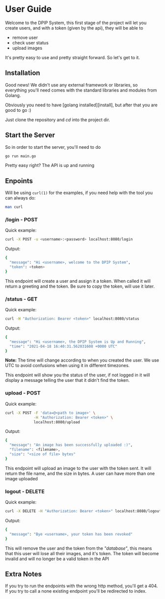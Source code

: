 # User Guide

Welcome to the DPIP System, this first stage of the project will let you
create users, and with a token (given by the api), they will be able to
* remove user
* check user status
* upload images

It's pretty easy to use and pretty straight forward. So let's get to it.

## Installation

Good news! We didn't use any external framework or libraries, so everything
you'll need comes with the standard libraries and modules from Golang.

Obviously you need to have [golang installed][install], but after that you
are good to go :)

Just clone the repository and _cd_ into the project dir.

## Start the Server

So in order to start the server, you'll need to do
```bash
go run main.go
```
Pretty easy right? The API is up and running

## Enpoints

Will be using `curl(1)` for the examples, if you need help with the tool
you can always do:
```bash
man curl
```

### /login - POST

Quick example:
```bash
curl -X POST -u <username>:<password> localhost:8080/login
```
Output:
```bash
{
  "message": "Hi <username>, welcome to the DPIP System",
  "token": <token>
}
```

This endpoint will create a user and assign it a token. When called it will
return a greeting and the token. Be sure to copy the token, will use it later.

### /status - GET

Quick example:
```bash
curl -H "Authorization: Bearer <token>" localhost:8080/status
```
Output:
```bash
{
  "message": "Hi <username>, the DPIP System is Up and Running",
  "time": "2021-04-18 16:40:31.562031608 +0000 UTC"
}
```
**Note:** The time will change according to when you created the user. We use UTC to
avoid confusions when using it in different timezones.

This endpoint will show you the status of the user, if not logged in it will
display a message telling the user that it didn't find the token.

### upload - POST
Quick example:
```bash
curl -X POST -F 'data=@<path to image>' \
             -H "Authorization: Bearer <token>" \
             localhost:8080/upload
```
Output:
```bash
{
  "message": "An image has been successfully uploaded :)",
  "filename": <filename>,
  "size": "<size of file> bytes"
}
```

This endpoint will upload an image to the user with the token sent. It will
return the file name, and the size in bytes. A user can have more than one
image uploaded

### logout - DELETE

Quick example:
```bash
curl -X DELETE -H "Authorization: Bearer <token>" localhost:8080/logout
```
Output:
```bash
{
  "message": "Bye <username>, your token has been revoked"
}
```

This will remove the user and the token from the _"database"_, this means that
this user will lose all their images, and it's token. The token will become
invalid and will no longer be a valid token in the API

## Extra Notes

If you try to run the endpoints with the wrong http method, you'll
get a 404. If you try to call a none existing endpoint you'll be redirected to
index.


